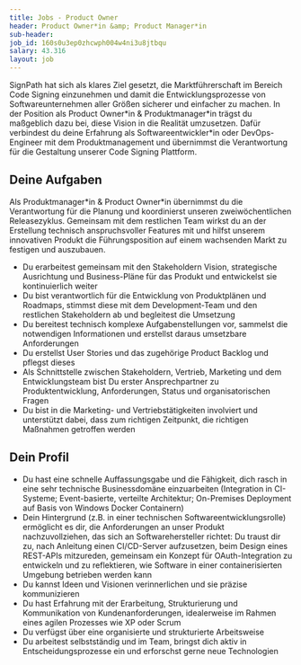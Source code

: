 ```yaml
---
title: Jobs - Product Owner
header: Product Owner*in &amp; Product Manager*in
sub-header: 
job_id: 160s0u3ep0zhcwph004w4ni3u8jtbqu
salary: 43.316
layout: job
---
```


SignPath hat sich als klares Ziel gesetzt, die Marktführerschaft im Bereich Code Signing einzunehmen und damit die Entwicklungsprozesse von Softwareunternehmen aller Größen sicherer und einfacher zu machen. In der Position als Product Owner\*in &amp; Produktmanager\*in trägst du maßgeblich dazu bei, diese Vision in die Realität umzusetzen. Dafür verbindest du deine Erfahrung als Softwareentwickler\*in oder DevOps-Engineer mit dem Produktmanagement und übernimmst die Verantwortung für die Gestaltung unserer Code Signing Plattform. 

## Deine Aufgaben

Als Produktmanager\*in & Product Owner\*in übernimmst du die Verantwortung für die Planung und koordinierst unseren zweiwöchentlichen Releasezyklus. Gemeinsam mit dem restlichen Team wirkst du an der Erstellung technisch anspruchsvoller Features mit und hilfst unserem innovativen Produkt die Führungsposition auf einem wachsenden Markt zu festigen und auszubauen.

* Du erarbeitest gemeinsam mit den Stakeholdern Vision, strategische Ausrichtung und Business-Pläne für das Produkt und entwickelst sie kontinuierlich weiter
* Du bist verantwortlich für die Entwicklung von Produktplänen und Roadmaps, stimmst diese mit dem Development-Team und den restlichen Stakeholdern ab und begleitest die Umsetzung
* Du bereitest technisch komplexe Aufgabenstellungen vor, sammelst die notwendigen Informationen und erstellst daraus umsetzbare Anforderungen
* Du erstellst User Stories und das zugehörige Product Backlog und pflegst dieses
* Als Schnittstelle zwischen Stakeholdern, Vertrieb, Marketing und dem Entwicklungsteam bist Du erster Ansprechpartner zu Produktentwicklung, Anforderungen, Status und organisatorischen Fragen
* Du bist in die Marketing- und Vertriebstätigkeiten involviert und unterstützt dabei, dass zum richtigen Zeitpunkt, die richtigen Maßnahmen getroffen werden

## Dein Profil

* Du hast eine schnelle Auffassungsgabe und die Fähigkeit, dich rasch in eine sehr technische Businessdomäne einzuarbeiten (Integration in CI-Systeme; Event-basierte, verteilte Architektur; On-Premises Deployment auf Basis von Windows Docker Containern)
* Dein Hintergrund (z.B. in einer technischen Softwareentwicklungsrolle) ermöglicht es dir, die Anforderungen an unser Produkt nachzuvollziehen, das sich an Softwarehersteller richtet: Du traust dir zu, nach Anleitung einen CI/CD-Server aufzusetzen, beim Design eines REST-APIs mitzureden, gemeinsam ein Konzept für OAuth-Integration zu entwickeln und zu reflektieren, wie Software in einer containerisierten Umgebung betrieben werden kann
* Du kannst Ideen und Visionen verinnerlichen und sie präzise kommunizieren
* Du hast Erfahrung mit der Erarbeitung, Strukturierung und Kommunikation von Kundenanforderungen, idealerweise im Rahmen eines agilen Prozesses wie XP oder Scrum
* Du verfügst über eine organisierte und strukturierte Arbeitsweise
* Du arbeitest selbstständig und im Team, bringst dich aktiv in Entscheidungsprozesse ein und erforschst gerne neue Technologien
